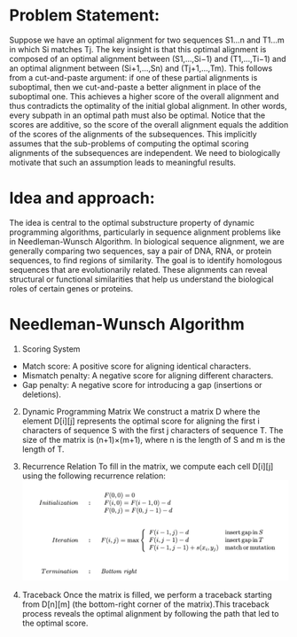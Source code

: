 # Problem Statement:

Suppose we have an optimal alignment for two sequences  S1…n  and  T1…m  in which Si matches Tj. The key insight is that this optimal alignment is composed of an optimal alignment between  (S1,…,Si−1) and (T1,…,Ti−1) and an optimal alignment between  (Si+1,…,Sn) and  (Tj+1,…,Tm). This follows from a cut-and-paste argument: if one of these partial alignments is suboptimal, then we cut-and-paste a better alignment in place of the suboptimal one. This achieves a higher score of the overall alignment and thus contradicts the optimality of the initial global alignment. In other words, every subpath in an optimal path must also be optimal. Notice that the scores are additive, so the score of the overall alignment equals the addition of the scores of the alignments of the subsequences. This implicitly assumes that the sub-problems of computing the optimal scoring alignments of the subsequences are independent. We need to biologically motivate that such an assumption leads to meaningful results.

# Idea and approach:

The idea is central to the optimal substructure property of dynamic programming algorithms, particularly in sequence alignment problems like in Needleman-Wunsch Algorithm. In biological sequence alignment, we are generally comparing two sequences, say a pair of DNA, RNA, or protein sequences, to find regions of similarity. The goal is to identify homologous sequences that are evolutionarily related. These alignments can reveal structural or functional similarities that help us understand the biological roles of certain genes or proteins.

# Needleman-Wunsch Algorithm

1. Scoring System

+ Match score: A positive score for aligning identical characters.<br/>
+ Mismatch penalty: A negative score for aligning different characters.<br/>
+ Gap penalty: A negative score for introducing a gap (insertions or deletions).<br/>

2. Dynamic Programming Matrix
We construct a matrix D where the element D[i][j] represents the optimal score for aligning the first i characters of sequence S with the first j characters of sequence T. The size of the matrix is (n+1)×(m+1), where n is the length of S and m is the length of T.

3. Recurrence Relation
To fill in the matrix, we compute each cell D[i][j] using the following recurrence relation:<br/>
![needleman_wunsch_relation.png](needleman_wunsch_intuition.png)

4. Traceback
Once the matrix is filled, we perform a traceback starting from D[n][m] (the bottom-right corner of the matrix).This traceback process reveals the optimal alignment by following the path that led to the optimal score.
